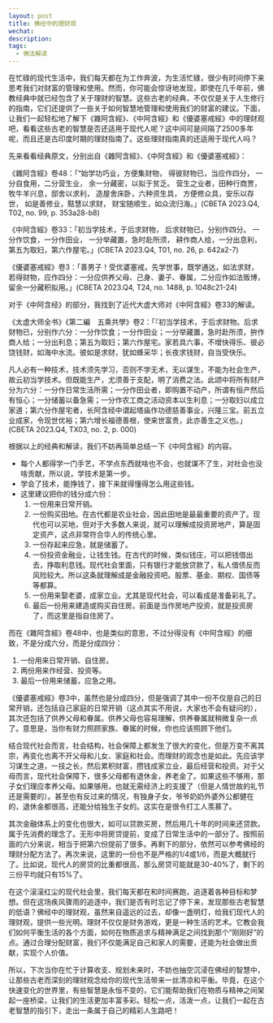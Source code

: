 ```yaml
---
layout: post
title: 佛经中的理财观
wechat: 
description:
tags:
  - 佛法解读
---
```



在忙碌的现代生活中，我们每天都在为工作奔波，为生活忙碌，很少有时间停下来思考我们对财富的管理和使用。然而，你可能会惊讶地发现，即使在几千年前，佛教经典中就已经包含了关于理财的智慧。这些古老的经典，不仅仅是关于人生修行的指南，它们还提供了一些关于如何智慧地管理和使用我们的财富的建议。下面，让我们一起轻松地了解下《雜阿含經》、《中阿含經》和《優婆塞戒經》中的理财观吧，看看这些古老的智慧是否还适用于现代人呢？这中间可是间隔了2500多年呢，而且还是古印度时期的理财指南了。这些理财指南真的还适用于现代人吗？

先来看看经典原文，分别出自《雜阿含經》、《中阿含經》和《優婆塞戒經》：

《雜阿含經》卷48：「“始学功巧业，方便集财物， 得彼财物已，当应作四分， 一分自食用，二分营生业， 余一分藏密，以拟于贫乏。 营生之业者，田种行商贾， 牧牛羊兴息，邸舍以求利， 造屋舍床卧，六种资生具， 方便修众具，安乐以存世， 如是善修业，黠慧以求财， 财宝随顺生，如众流归海。」(CBETA 2023.Q4, T02, no. 99, p. 353a28-b8)

《中阿含經》卷33：「初当学技术，于后求财物， 后求财物已，分别作四分。 一分作饮食，一分作田业， 一分举藏置，急时赴所须， 耕作商人给，一分出息利， 第五为取妇，第六作屋宅。」(CBETA 2023.Q4, T01, no. 26, p. 642a2-7)

《優婆塞戒經》卷3：「善男子！受优婆塞戒，先学世事，既学通达，如法求财，若得财物，应作四分：一分应供养父母、己身、妻子、眷属，二分应作如法贩博，留余一分藏积拟用。」(CBETA 2023.Q4, T24, no. 1488, p. 1048c21-24)

对于《中阿含经》的部分，我找到了近代大虚大师对《中阿含經》卷33的解读。

《太虚大师全书》《第二編　五乘共學》卷2：「『初当学技术，于后求财物。后求财物已，分别作六分：一分作饮食；一分作田业；一分举藏置，急时赴所须，拚作商人给；一分出利息；第五为取妇；第六作屋宅。家若具六事，不增快得乐、彼必饶钱财，如海中水流。彼如是求财，犹如蜂采华；长夜求钱财，自当受快乐。

凡人必有一种技术，技术须先学习，否则不学无术，无以谋生，不能为社会生产，故云初当学技术。但既能生产，尤须善于支配，明了消费之法。此颂中将所有财产分为六分：一分作日常生活所需；一分作田业者，即购置不动产，所谓有恒产然后有恒心；一分储蓄以备急需；一分作农工商之活动资本以生利息；一分取妇以成立家道；第六分作屋宅者，长阿含经中谓起塔庙作功德慈善事业，兴隆三宝。前五立业成家，令现世优裕；第六增长福德善根，使来世富贵，此亦善生之义也。」(CBETA 2023.Q4, TX03, no. 2, p. 000) 

根据以上的经典和解读，我们不妨再简单总结一下《中阿含經》的内容。

* 每个人都得学一门手艺，不学点东西就啥也不会，也就谋不了生，对社会也没啥贡献，所以说，学技术是第一步。
* 学会了技术，能挣钱了，接下来就得懂得怎么用这些钱。
* 这里建议把你的钱分成六份：
   1. 一份用来日常开销。
   2. 一份购买田地。在古代都是农业社会，因此田地是最最重要的资产了。现代也可以买地，但对于大多数人来说，就可以理解成投资房地产，算是固定资产，这点非常符合华人的传统心里。
   3. 一份存起来应急，就是储蓄了。
   4. 一份投资金融业，让钱生钱。在古代的时候，类似钱庄，可以把钱借出去，挣取利息钱。现代社会里面，只有银行才能放贷款了，私人借债反而风险较大。所以这条就理解成是金融投资吧。股票、基金、期权、国债等等都算。
   5. 一份用来娶老婆，成家立业。尤其是现代社会，可以看成是准备彩礼了。
   6. 最后一份用来建造或购买自住房。前面是当作房地产投资，就是投资房了，而这里是指自住房了。

而在《雜阿含經》卷48中，也是类似的意思，不过分得没有《中阿含經》的细致，不是分成六分，而是分成四分：
1. 一份用来日常开销、自住房。
2. 两份用来作经营、投资等。
3. 最后一份用来储蓄，应急之用。

《優婆塞戒經》卷3中，虽然也是分成四分，但是强调了其中一份不仅是自己的日常开销，还包括自己家庭的日常开销（这点其实不用说，大家也不会有疑问的），其次还包括了供养父母和眷属。供养父母也容易理解，供养眷属就稍微复杂一点了。意思是，当你有财力照顾家族、眷属的时候，你也应该照顾下他们。

结合现代社会而言，社会结构，社会保障上都发生了很大的变化，但是万变不离其宗，再变化也离不开父母和儿女、家庭和社会。而理财的观念也是如此。先应该学习谋生之道，一技之长，然后累积财富，攒钱成家立业，最后经营和投资。对于父母而言，现代社会保障下，很多父母都有退休金，养老金了。如果这些不够用，那子女们理应孝养父母。如果够用，也就无需经济上的支援了（但是人情世故的礼节还是需要的）。甚至也有反过来的情况，有独身子女，爷爷奶奶外婆外公都健在的，退休金都很高，还能分给独生子女的。这实在是很令打工人羡慕了。

其次金融体系上的变化也很大，如可以贷款买房，然后用几十年的时间来还贷款。属于先消费的理念了。无形中将房贷提前，变成了日常生活中的一部分了。按照前面的六分来说，相当于把第六份提前了很多。再剩下的部分，依然可以参考佛经的理财分配方法了。再次来说，这里的一份也不是严格的1/4或1/6，而是大概就行了。比如说，现代人的房贷的比重都很高，那么房贷可能就是30-40%了，剩下的三份平均就只有15%了。

在这个滚滚红尘的现代社会里，我们每天都在和时间赛跑，追逐着各种目标和梦想。但在这场疾风骤雨的追逐中，我们是否有时忘记了停下来，发现那些古老智慧的低语？佛经中的理财观，虽然来自遥远的过去，却像一盏明灯，给我们现代人的理财观，提供一些光明。理财不仅仅是财务游戏，更是一种生活的艺术。它教会我们如何平衡生活的各个方面，如何在物质追求与精神满足之间找到那个“刚刚好”的点。通过合理分配财富，我们不仅能满足自己和家人的需要，还能为社会做出贡献，实现个人价值。

所以，下次当你在忙于计算收支、规划未来时，不妨也抽空沉浸在佛经的智慧中，让那些古老而深刻的理财观念给你的现代生活带来一丝清凉和平衡。毕竟，在这个快速变化的世界里，有些智慧是永恒不变的，它们能帮助我们在物质与精神之间架起一座桥梁，让我们的生活更加丰富多彩。轻松一点，活泼一点，让我们一起在古老智慧的指引下，走出一条属于自己的精彩人生路吧！
